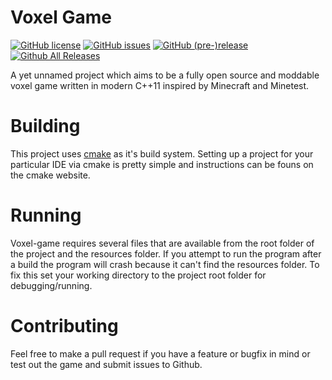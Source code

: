 # Voxel Game

[![GitHub license](https://img.shields.io/badge/license-GPL-blue.svg)](https://raw.githubusercontent.com/pianoman373/voxel-game/master/LICENSE)
[![GitHub issues](https://img.shields.io/github/issues/pianoman373/voxel-game.svg)](https://github.com/pianoman373/voxel-game/issues)
[![GitHub (pre-)release](https://img.shields.io/github/release/pianoman373/voxel-game/all.svg)](https://github.com/pianoman373/voxel-game/releases)
[![Github All Releases](https://img.shields.io/github/downloads/pianoman373/voxel-game/total.svg)](https://github.com/pianoman373/voxel-game/releases)

A yet unnamed project which aims to be a fully open source and moddable voxel game written in modern C++11 inspired by Minecraft and Minetest.

# Building

This project uses [cmake](http://www.cmake.org/download/) as it's build system. Setting up a project for your particular IDE via cmake is pretty simple
and instructions can be founs on the cmake website.

# Running

Voxel-game requires several files that are available from the root folder of the project and the resources folder. If you attempt to run
the program after a build the program will crash because it can't find the resources folder. To fix this set your working directory to the
project root folder for debugging/running.

# Contributing

Feel free to make a pull request if you have a feature or bugfix in mind or test out the game and submit issues to Github.
